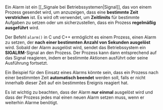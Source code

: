 Ein Alarm ist ein [[_Signale bei Betriebssystemen|Signal]], das von einem Prozess gesendet wird, um anzuzeigen, dass eine **bestimmte Zeit verstrichen** ist. Es wird oft verwendet, um **Zeitlimits** für bestimmte Aufgaben zu setzen oder um sicherzustellen, dass ein Prozess **regelmäßig ausgeführt** wird.

Der Befehl `alarm()` in C und C++ ermöglicht es einem Prozess, einen Alarm zu setzen, der **nach einer bestimmten Anzahl von Sekunden ausgelöst** wird. 
Sobald der Alarm ausgelöst wird, sendet das Betriebssystem ein **SIGALRM**-Signal an den Prozess. Der Prozess kann dann entsprechend auf das Signal reagieren, indem er bestimmte Aktionen ausführt oder seine Ausführung fortsetzt.

Ein Beispiel für den Einsatz eines Alarms könnte sein, dass ein Prozess nach einer bestimmten Zeit **automatisch beendet** werden soll, falls er nicht innerhalb dieser Zeit auf ein bestimmtes Ereignis reagiert hat.

Es ist wichtig zu beachten, dass der Alarm **nur einmal** ausgelöst wird und dass der Prozess jedes mal einen neuen Alarm setzen muss, wenn er weiterhin Alarme benötigt.